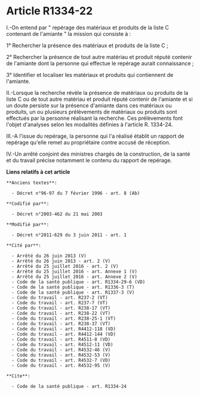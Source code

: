 # Article R1334-22

I.-On entend par " repérage des matériaux et produits de la liste C contenant de l'amiante " la mission qui consiste à : 

1° Rechercher la présence des matériaux et produits de la liste C ; 

2° Rechercher la présence de tout autre matériau et produit réputé contenir de l'amiante dont la personne qui effectue le
repérage aurait connaissance ; 

3° Identifier et localiser les matériaux et produits qui contiennent de l'amiante. 

II.-Lorsque la recherche révèle la présence de matériaux ou produits de la liste C ou de tout autre matériau et produit
réputé contenir de l'amiante et si un doute persiste sur la présence d'amiante dans ces matériaux ou produits, un ou
plusieurs prélèvements de matériaux ou produits sont effectués par la personne réalisant la recherche. Ces prélèvements font
l'objet d'analyses selon les modalités définies à l'article R. 1334-24. 

III.-A l'issue du repérage, la personne qui l'a réalisé établit un rapport de repérage qu'elle remet au propriétaire contre
accusé de réception. 

IV.-Un arrêté conjoint des ministres chargés de la construction, de la santé et du travail précise notamment le contenu du
rapport de repérage.

**Liens relatifs à cet article**

	**Anciens textes**:

	  - Décret n°96-97 du 7 février 1996 - art. 8 (Ab)

	**Codifié par**:

	  - Décret n°2003-462 du 21 mai 2003

	**Modifié par**:

	  - Décret n°2011-629 du 3 juin 2011 - art. 1

	**Cité par**:

	  - Arrêté du 26 juin 2013 (V)
	  - Arrêté du 26 juin 2013 - art. 2 (V)
	  - Arrêté du 25 juillet 2016 - art. 2 (V)
	  - Arrêté du 25 juillet 2016 - art. Annexe 1 (V)
	  - Arrêté du 25 juillet 2016 - art. Annexe 2 (V)
	  - Code de la santé publique - art. R1334-29-6 (VD)
	  - Code de la santé publique - art. R1336-3 (T)
	  - Code de la santé publique - art. R1337-3 (V)
	  - Code du travail - art. R237-2 (VT)
	  - Code du travail - art. R237-7 (VT)
	  - Code du travail - art. R238-17 (VT)
	  - Code du travail - art. R238-22 (VT)
	  - Code du travail - art. R238-25-1 (VT)
	  - Code du travail - art. R238-37 (VT)
	  - Code du travail - art. R4412-118 (VD)
	  - Code du travail - art. R4412-144 (VD)
	  - Code du travail - art. R4511-8 (VD)
	  - Code du travail - art. R4512-11 (VD)
	  - Code du travail - art. R4532-46 (V)
	  - Code du travail - art. R4532-53 (V)
	  - Code du travail - art. R4532-7 (VD)
	  - Code du travail - art. R4532-95 (V)

	**Cite**:

	  - Code de la santé publique - art. R1334-24

